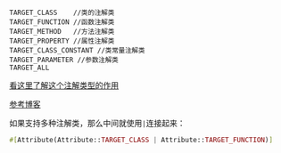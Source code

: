 ```
TARGET_CLASS    //类的注解类
TARGET_FUNCTION //函数注解类
TARGET_METHOD   //方法注解类
TARGET_PROPERTY //属性注解类
TARGET_CLASS_CONSTANT //类常量注解类
TARGET_PARAMETER //参数注解类
TARGET_ALL
```

[看这里了解这个注解类型的作用](/WhiteBoard/=app=PO_Back=md=2303=整体流程.json)

[参考博客](https://www.ziruchu.com/art/411)

如果支持多种注解类，那么中间就使用`|`连接起来：

```php
#[Attribute(Attribute::TARGET_CLASS | Attribute::TARGET_FUNCTION)]
```

